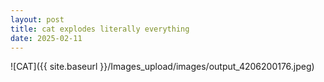 ```yaml
---
layout: post
title: cat explodes literally everything
date: 2025-02-11
---
```



![CAT]({{ site.baseurl }}/Images_upload/images/output_4206200176.jpeg)
